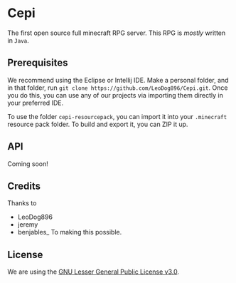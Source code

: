 # Cepi
The first open source full minecraft RPG server. This RPG is *mostly* written in `Java`.

## Prerequisites

We recommend using the Eclipse or Intellij IDE. Make a personal folder, and in that folder, run `git clone https://github.com/LeoDog896/Cepi.git`.
Once you do this, you can use any of our projects via importing them directly in your preferred IDE.

To use the folder `cepi-resourcepack`, you can import it into your `.minecraft` resource pack folder. To build and export it, you can ZIP it up.


## API
Coming soon!

## Credits
Thanks to
* LeoDog896
* jeremy
* benjables_
To making this possible.

## License
We are using the [GNU Lesser General Public License v3.0](https://github.com/LeoDog896/Cepi/blob/master/LICENSE).
